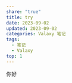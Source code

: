```yaml
---
share: "true"
title: try
date: 2023-09-02
updated: 2023-09-02
categories: Valaxy 笔记
tags:
  - 笔记
  - Valaxy
top: 1
---
```

你好